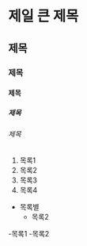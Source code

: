 # 제일 큰 제목
## 제목
### 제목
#### 제목
##### 제목
###### 제목

1. 목록1
2. 목록2
4. 목록3
5. 목록4

* 목록별
  * 목록2
 
-목록1
  -목록2

